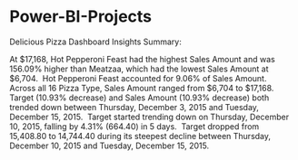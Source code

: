 # Power-BI-Projects
Delicious Pizza Dashboard Insights Summary:

﻿At $17,168, Hot Pepperoni Feast had the highest Sales Amount and was 156.09% higher than Meatzaa, which had the lowest Sales Amount at $6,704.﻿﻿
﻿﻿
﻿﻿Hot Pepperoni Feast accounted for 9.06% of Sales Amount.﻿﻿
﻿﻿
﻿﻿Across all 16 Pizza Type, Sales Amount ranged from $6,704 to $17,168.﻿﻿
﻿﻿
﻿﻿Target (10.93% decrease) and Sales Amount (10.93% decrease) both trended down between Thursday, December 3, 2015 and Tuesday, December 15, 2015.﻿﻿
﻿﻿
﻿﻿Target started trending down on Thursday, December 10, 2015, falling by 4.31% (664.40) in 5 days.﻿﻿
﻿﻿
﻿﻿Target dropped from 15,408.80 to 14,744.40 during its steepest decline between Thursday, December 10, 2015 and Tuesday, December 15, 2015.﻿﻿
﻿﻿
﻿
